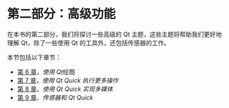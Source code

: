 # 第二部分：高级功能

在本书的第二部分，我们将探讨一些高级的 Qt 主题，这些主题将帮助我们更好地理解 Qt，除了一些使用 Qt 的工具外，还包括传感器的工作。

本节包括以下章节：

*   [第 6 章](06.html)，*使用 Qt*绘图
*   [第 7 章](07.html)，*使用 Qt Quick 执行更多操作*
*   [第 8 章](08.html)，*使用 Qt Quick 实现多媒体*
*   [第 9 章](09.html)、*传感器和 Qt Quick*
